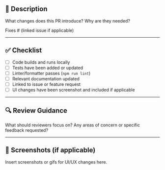 ## 📝 Description

What changes does this PR introduce? Why are they needed?

Fixes # (linked issue if applicable)

---

## ✅ Checklist

- [ ] Code builds and runs locally
- [ ] Tests have been added or updated
- [ ] Linter/formatter passes (`npm run lint`)
- [ ] Relevant documentation updated
- [ ] Linked to issue or feature request
- [ ] UI changes have been screenshot and included if applicable

---

## 🔍 Review Guidance

What should reviewers focus on? Any areas of concern or specific feedback requested?

---

## 📸 Screenshots (if applicable)

Insert screenshots or gifs for UI/UX changes here.
